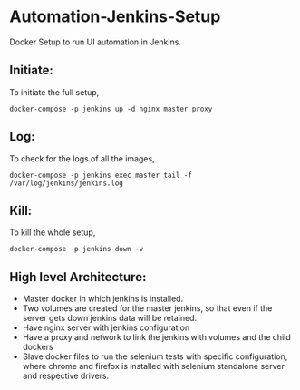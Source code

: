 # Automation-Jenkins-Setup

Docker Setup to run UI automation in Jenkins.

## Initiate:
To initiate the full setup,
```
docker-compose -p jenkins up -d nginx master proxy
```
## Log:
To check for the logs of all the images,
```
docker-compose -p jenkins exec master tail -f /var/log/jenkins/jenkins.log
```
## Kill:
To kill the whole setup,
```
docker-compose -p jenkins down -v
```
## High level Architecture:
* Master docker in which jenkins is installed.
* Two volumes are created for the master jenkins, so that even if the server gets down jenkins data will be retained.
* Have nginx server with jenkins configuration
* Have a proxy and network to link the jenkins with volumes and the child dockers
* Slave docker files to run the selenium tests with specific configuration, where chrome and firefox is installed with selenium standalone server and respective drivers.
